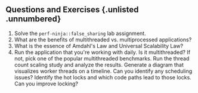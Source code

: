 ## Questions and Exercises {.unlisted .unnumbered}

1. Solve the `perf-ninja::false_sharing` lab assignment.
2. What are the benefits of multithreaded vs. multiprocessed applications?
3. What is the essence of Amdahl's Law and Universal Scalability Law?
4. Run the application that you're working with daily. Is it multithreaded? If not, pick one of the popular multithreaded benchmarks. Run the thread count scaling study and analyze the results. Generate a diagram that visualizes worker threads on a timeline. Can you identify any scheduling issues? Identify the hot locks and which code paths lead to those locks. Can you improve locking? 
